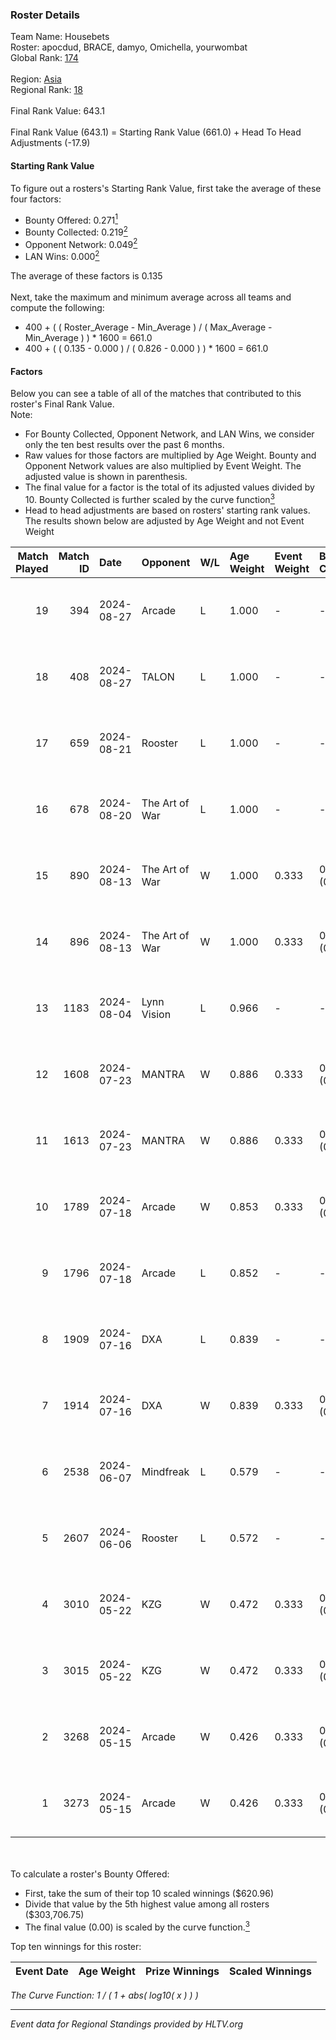 ### Roster Details<br />
Team Name: Housebets<br />
Roster: apocdud, BRACE, damyo, Omichella, yourwombat<br />
Global Rank: [174](../../standings_global_2024_09_08.md)<br />
<br />
Region: [Asia]( ../../standings_asia_2024_09_08.md)<br />
Regional Rank: [18]( ../../standings_asia_2024_09_08.md)<br />
<br />
Final Rank Value:  643.1<br />
<br />
Final Rank Value (643.1) = Starting Rank Value (661.0) + Head To Head Adjustments (-17.9)<br />

#### Starting Rank Value<br />
To figure out a rosters's Starting Rank Value, first take the average of these four factors:<br />
- Bounty Offered: 0.271[<sup>1</sup>](#table2)
- Bounty Collected: 0.219[<sup>2</sup>](#table1)
- Opponent Network: 0.049[<sup>2</sup>](#table1)
- LAN Wins: 0.000[<sup>2</sup>](#table1)

The average of these factors is 0.135<br />
<br />
Next, take the maximum and minimum average across all teams and compute the following:<br />
- 400 + ( ( Roster_Average - Min_Average ) / ( Max_Average - Min_Average ) ) * 1600 = 661.0
- 400 + ( ( 0.135 - 0.000 ) / ( 0.826 - 0.000 ) ) * 1600 = 661.0


#### Factors<br />
Below you can see a table of all of the matches that contributed to this roster's Final Rank Value.<br />
Note:<br />

- For Bounty Collected, Opponent Network, and LAN Wins, we consider only the ten best results over the past 6 months.
- Raw values for those factors are multiplied by Age Weight. Bounty and Opponent Network values are also multiplied by Event Weight. The adjusted value is shown in parenthesis.
- The final value for a factor is the total of its adjusted values divided by 10. Bounty Collected is further scaled by the curve function[<sup>3</sup>](#curveFunction)
- Head to head adjustments are based on rosters' starting rank values. The results shown below are adjusted by Age Weight and not Event Weight
<span id="table1"></span><br />


| Match Played | Match ID | Date       | Opponent       | W/L | Age Weight | Event Weight | Bounty Collected | Opponent Network | LAN Wins  | H2H Adj. | Roster                                       |
| -: | -: | :- | :- | :- | :- | :- | :- | :- | :- | -: | :- |
|           19 |      394 | 2024-08-27 | Arcade         | L   | 1.000      | -            | -                | -                | -         |   -18.01 | apocdud, BRACE, damyo, Omichella, yourwombat |
|           18 |      408 | 2024-08-27 | TALON          | L   | 1.000      | -            | -                | -                | -         |   -17.70 | apocdud, BRACE, damyo, Omichella, yourwombat |
|           17 |      659 | 2024-08-21 | Rooster        | L   | 1.000      | -            | -                | -                | -         |   -13.93 | apocdud, BRACE, damyo, Omichella, yourwombat |
|           16 |      678 | 2024-08-20 | The Art of War | L   | 1.000      | -            | -                | -                | -         |   -16.78 | apocdud, BRACE, damyo, Omichella, yourwombat |
|           15 |      890 | 2024-08-13 | The Art of War | W   | 1.000      | 0.333        | 0.000 (0.000)    | 0.330 (0.110)    | 0 (0.000) |    14.63 | apocdud, BRACE, damyo, Omichella, yourwombat |
|           14 |      896 | 2024-08-13 | The Art of War | W   | 1.000      | 0.333        | 0.000 (0.000)    | 0.330 (0.110)    | 0 (0.000) |    15.98 | apocdud, BRACE, damyo, Omichella, yourwombat |
|           13 |     1183 | 2024-08-04 | Lynn Vision    | L   | 0.966      | -            | -                | -                | -         |    -6.10 | BRACE, damyo, Omichella, pz, yourwombat      |
|           12 |     1608 | 2024-07-23 | MANTRA         | W   | 0.886      | 0.333        | 0.000 (0.000)    | 0.038 (0.011)    | 0 (0.000) |     6.92 | apocdud, BRACE, damyo, Omichella, yourwombat |
|           11 |     1613 | 2024-07-23 | MANTRA         | W   | 0.886      | 0.333        | 0.000 (0.000)    | 0.038 (0.011)    | 0 (0.000) |     7.34 | apocdud, BRACE, damyo, Omichella, yourwombat |
|           10 |     1789 | 2024-07-18 | Arcade         | W   | 0.853      | 0.333        | 0.002 (0.001)    | 0.245 (0.070)    | 0 (0.000) |    14.15 | apocdud, BRACE, damyo, Omichella, yourwombat |
|            9 |     1796 | 2024-07-18 | Arcade         | L   | 0.852      | -            | -                | -                | -         |   -12.80 | apocdud, BRACE, damyo, Omichella, yourwombat |
|            8 |     1909 | 2024-07-16 | DXA            | L   | 0.839      | -            | -                | -                | -         |   -15.01 | apocdud, BRACE, damyo, Omichella, yourwombat |
|            7 |     1914 | 2024-07-16 | DXA            | W   | 0.839      | 0.333        | 0.001 (0.000)    | 0.221 (0.062)    | 0 (0.000) |    11.45 | apocdud, BRACE, damyo, Omichella, yourwombat |
|            6 |     2538 | 2024-06-07 | Mindfreak      | L   | 0.579      | -            | -                | -                | -         |    -8.55 | ADDICT, BRACE, damyo, hazr, yourwombat       |
|            5 |     2607 | 2024-06-06 | Rooster        | L   | 0.572      | -            | -                | -                | -         |    -7.19 | ADDICT, BRACE, damyo, hazr, yourwombat       |
|            4 |     3010 | 2024-05-22 | KZG            | W   | 0.472      | 0.333        | 0.003 (0.000)    | 0.152 (0.024)    | 0 (0.000) |     6.67 | ADDICT, BRACE, damyo, hazr, yourwombat       |
|            3 |     3015 | 2024-05-22 | KZG            | W   | 0.472      | 0.333        | 0.003 (0.000)    | 0.152 (0.024)    | 0 (0.000) |     6.96 | ADDICT, BRACE, damyo, hazr, yourwombat       |
|            2 |     3268 | 2024-05-15 | Arcade         | W   | 0.426      | 0.333        | 0.002 (0.000)    | 0.245 (0.035)    | 0 (0.000) |     6.91 | ADDICT, BRACE, damyo, hazr, yourwombat       |
|            1 |     3273 | 2024-05-15 | Arcade         | W   | 0.426      | 0.333        | 0.002 (0.000)    | 0.245 (0.035)    | 0 (0.000) |     7.17 | ADDICT, BRACE, damyo, hazr, yourwombat       |

<br />
<span id="table2"></span><br />
To calculate a roster's Bounty Offered:<br />

- First, take the sum of their top 10 scaled winnings ($620.96)
- Divide that value by the 5th highest value among all rosters ($303,706.75)
- The final value (0.00) is scaled by the curve function.[<sup>3</sup>](#curveFunction)

Top ten winnings for this roster:<br />

| Event Date | Age Weight | Prize Winnings | Scaled Winnings |
| :- | -: | :- | :- |


<span id="curveFunction"></span>_The Curve Function: 1 / ( 1 + abs( log10( x ) ) )_<br />

---
_Event data for Regional Standings provided by HLTV.org_<br />
